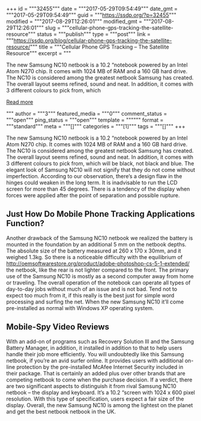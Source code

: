 +++
id = """32455"""
date = """2017-05-29T09:54:49"""
date_gmt = """2017-05-29T09:54:49"""
guid = """https://ssdp.org/?p=32455"""
modified = """2017-08-29T12:26:01"""
modified_gmt = """2017-08-29T12:26:01"""
slug = """cellular-phone-gps-tracking-the-satellite-resource"""
status = """publish"""
type = """post"""
link = """https://ssdp.org/blog/cellular-phone-gps-tracking-the-satellite-resource/"""
title = """Cellular Phone GPS Tracking &#8211; The Satellite Resource"""
excerpt = """<p>The new Samsung NC10 netbook is a 10.2 &#8220;notebook powered by an Intel Atom N270 chip. It comes with 1024 MB of RAM and a 160 GB hard drive. The NC10 is considered among the greatest netbook Samsung has created. The overall layout seems refined, sound and neat. In addition, it comes with 3 different colours to pick from, which</p>
<div class="h10"></div>
<p><a class="more-link2 flat" href="https://ssdp.org/blog/cellular-phone-gps-tracking-the-satellite-resource/">Read more</a></p>
"""
author = """3"""
featured_media = """0"""
comment_status = """open"""
ping_status = """open"""
template = """"""
format = """standard"""
meta = """[]"""
categories = """[1]"""
tags = """[]"""
+++
<p>The new Samsung NC10 netbook is a 10.2 &#8220;notebook powered by an Intel Atom N270 chip. It comes with 1024 MB of RAM and a 160 GB hard drive. The NC10 is considered among the greatest netbook Samsung has created. The overall layout seems refined, sound and neat. In addition, it comes with 3 different colours to pick from, which will be black, not black and blue. The elegant look of Samsung NC10 will not signify that they do not come without imperfection.<!--more--> According to our observation, there&#8217;s a design flaw in the hinges could weaken in the long term. It is inadvisable to run the LCD screen for more than 45 degrees. There is a tendency of the display when forces were applied after the point of separation and possible rupture.   <h2>Just How Do Mobile Phone Tracking Applications Function?</h2></p><p>Another drawback of the Samsung NC10 netbook we realized the battery is mounted in the foundation by an additional 5 mm on the netbook depths. The absolute size of the battery measured at 260 x 170 x 30mm, and it weighed 1.3kg. So there is a noticeable difficulty with the equilibrium of <a href="http://oemsoftwarestore.org/product/adobe-photoshop-cs-5-1-extended/">http://oemsoftwarestore.org/product/adobe-photoshop-cs-5-1-extended/</a> the netbook, like the rear is not lighter compared to the front. The primary use of the Samsung NC10 is mostly as a second computer away from home or traveling. The overall operation of the notebook can operate all types of day-to-day jobs without much of an issue and is not bad. Tend not to expect too much from it, if this really is the best just for simple word processing and surfing the net. When the new Samsung NC10 it&#8217;ll come pre-installed as normal with Windows XP operating system.   <h2>Mobile-Spy Video Reviews</h2></p><p>With an add-on of programs such as Recovery Solution III and the Samsung Battery Manager, in addition, it installed in addition to that to help users handle their job more efficiently. You will undoubtedly like this Samsung netbook, if you&#8217;re an avid surfer online. It provides users with additional on-line protection by the pre-installed McAfee Internet Security included in their package. That is certainly an added plus over other brands that are competing netbook to come when the purchase decision. If a verdict, there are two significant aspects to distinguish it from rival Samsung NC10 netbook &#8211; the display and keyboard. It&#8217;s a 10.2 &#8220;screen with 1024 x 600 pixel resolution. With this type of specification, users expect a fair size of the display. Overall, the new Samsung NC10 is among the lightest on the planet and get the best netbook netbook in the UK. 
</p>
